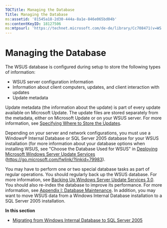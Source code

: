 ```yaml
---
TOCTitle: Managing the Database
Title: Managing the Database
ms:assetid: '81545a18-2d30-444a-8a1e-846e065bd04b'
ms:contentKeyID: 18127506
ms:mtpsurl: 'https://technet.microsoft.com/de-de/library/Cc708471(v=WS.10)'
---
```


Managing the Database
=====================

The WSUS database is configured during setup to store the following types of information:

-   WSUS server configuration information
-   Information about client computers, updates, and client interaction with updates
-   Update metadata

Update metadata (the information about the update) is part of every update available on Microsoft Update. The update files are stored separately from the metadata, either on Microsoft Update or on your WSUS server. For more information, see [Specifying Where to Store the Updates](https://technet.microsoft.com/957a1ec6-4c55-4cb3-8dbd-b8d05f63320d).

Depending on your server and network configurations, you must use a Windows® Internal Database or SQL Server 2005 database for your WSUS installation (for more information about your database options when installing WSUS, see "Choose the Database Used for WSUS" in [Deploying Microsoft Windows Server Update Services](https://go.microsoft.com/fwlink/?linkid=79983) (https://go.microsoft.com/fwlink/?linkid=79983).

You may have to perform one or two special database tasks as part of regular operations. You should regularly back up the WSUS database. For more information, see [Backing Up Windows Server Update Services 3.0](https://technet.microsoft.com/0f0b7103-052e-481e-9efb-be7ab06fbd18). You should also re-index the database to improve its performance. For more information, see [Appendix I: Database Maintenance](https://technet.microsoft.com/e787794b-4f09-4d01-ae4e-5983ea7634f9). In addition, you may want to move WSUS data from a Windows Internal Database installation to a SQL Server 2005 installation.

**In this section**

-   [Migrating from Windows Internal Database to SQL Server 2005](https://technet.microsoft.com/b4852133-5ed3-48d7-8a95-e7866e638c18)